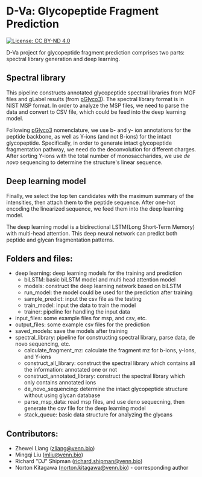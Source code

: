 # D-Va: Glycopeptide Fragment Prediction
[![License: CC BY-ND 4.0](https://img.shields.io/badge/License-CC_BY--ND_4.0-lightgrey.svg)](https://creativecommons.org/licenses/by-nd/4.0/)

D-Va project for glycopeptide fragment prediction comprises two parts: spectral library generation and deep learning.

## Spectral library
This pipeline constructs annotated glycopeptide spectral libraries from MGF files and gLabel 
results (from [pGlyco3](https://www.nature.com/articles/s41592-021-01306-0)). The spectral library format is in NIST MSP format. In order to analyze the MSP files, we need to parse the data
and convert to CSV file, which could be feed into the deep learning model.

Following [pGlyco3](https://www.nature.com/articles/s41592-021-01306-0) nomenclature, we use b- and y- ion annotations for the peptide backbone, as well as Y-ions (and not B-ions) for the intact glycopeptide. Specifically, in order to generate intact glycopeptide fragmentation pathway, we need do the deconvolution for different charges. After sorting Y-ions with the total number of monosaccharides, we use *de novo* sequencing to 
determine the structure's linear sequence.

## Deep learning model
Finally, we select the top ten candidates with the maximum summary of the intensities, then attach them to the peptide sequence.  After one-hot encoding the linearized sequence, we feed them into the deep learning model.

The deep learning model is a bidirectional LSTM(Long Short-Term Memory) with multi-head attention. 
This deep neural network can predict both peptide and glycan fragmentation patterns.


## Folders and files:

* deep learning: deep learning models for the training and prediction
  * biLSTM: basic biLSTM model and multi head attention model
  * models: construct the deep learning network based on biLSTM
  * run_model: the model could be used for the prediction after training
  * sample_predict: input the csv file as the testing
  * train_model: input the data to train the model
  * trainer: pipeline for handling the input data
* input_files: some example files for msp, and csv, etc.
* output_files: some example csv files for the prediction
* saved_models: save the models after training
* spectral_library: pipeline for constructing spectral library, parse data, de novo sequencing, etc.
  * calculate_fragment_mz: calculate the fragment mz for b-ions, y-ions, and Y-ions
  * construct_all_library: construct the spectral library which contains all the information: annotated one or not
  * construct_annotated_library: construct the spectral library which only contains annotated ions
  * de_novo_sequencing: determine the intact glycopeptide structure without using glycan database
  * parse_msp_data: read msp files, and use deno sequecning, then generate the csv file for the deep learning model
  * stack_queue: basic data structure for analyzing the glycans
  
## Contributors:

* Zhewei Liang (zliang@venn.bio)
* Mingqi Liu (mliu@venn.bio)
* Richard "DJ" Shipman (richard.shipman@venn.bio)
* Norton Kitagawa (norton.kitagawa@venn.bio) - corresponding author
